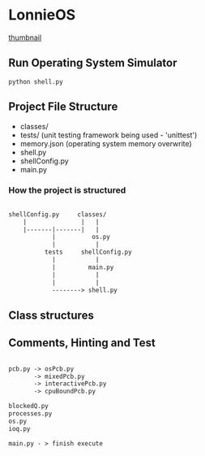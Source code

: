 # LonnieOS

[thumbnail](thumbnail.png)

## Run Operating System Simulator

```shell
python shell.py
```

## Project File Structure

- classes/
- tests/      (unit testing framework being used - 'unittest')
- memory.json (operating system memory overwrite)
- shell.py
- shellConfig.py
- main.py

### How the project is structured

```txt

shellConfig.py     classes/
    |               |   |
    |-------|-------|   |
            |          os.py
            |           |
          tests     shellConfig.py
            |           |
            |         main.py
            |           |
            |           |
            --------> shell.py
```

## Class structures

## Comments, Hinting and Test

```txt

pcb.py -> osPcb.py
       -> mixedPcb.py
       -> interactivePcb.py
       -> cpuBoundPcb.py

blockedQ.py  
processes.py 
os.py        
ioq.py 

main.py - > finish execute
```
<!-- https://otcatchup.util.repl.co/ -->